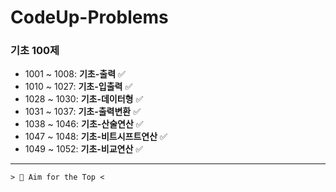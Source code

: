 ﻿# CodeUp-Problems

### 기초 100제
+ 1001 ~ 1008: **기초-출력** ✅
+ 1010 ~ 1027: **기초-입출력** ✅
+ 1028 ~ 1030: **기초-데이터형** ✅
+ 1031 ~ 1037: **기초-출력변환** ✅
+ 1038 ~ 1046: **기초-산술연산** ✅
+ 1047 ~ 1048: **기초-비트시프트연산** ✅
+ 1049 ~ 1052: **기초-비교연산** ✅

---
```
> 💯 Aim for the Top <
```